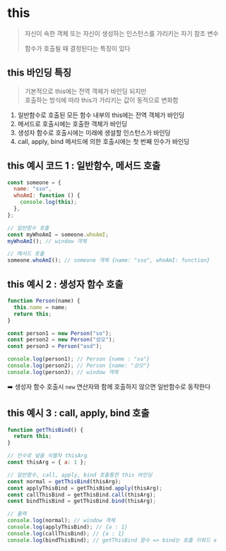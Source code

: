 # this

> 자신이 속한 객체 또는 자신이 생성하는 인스턴스를 가리키는 자기 참조 변수
>
> 함수가 호출될 때 결정된다는 특징이 있다

## this 바인딩 특징

> 기본적으로 this에는 전역 객체가 바인딩 되지만 <br />
> 호출하는 방식에 따라 this가 가리키는 값이 동적으로 변화함

1. 일반함수로 호출된 모든 함수 내부의 this에는 전역 객체가 바인딩
2. 메서드로 호출시에는 호출한 객체가 바인딩
3. 생성자 함수로 호출시에는 미래에 생설할 인스턴스가 바인딩
4. call, apply, bind 메서드에 의한 호출시에는 첫 번째 인수가 바인딩

## this 예시 코드 1 : 일반함수, 메서드 호출

```javascript
const someone = {
  name: "sso",
  whoAmI: function () {
    console.log(this);
  },
};

// 일반함수 호출
const myWhoAmI = someone.whoAmI;
myWhoAmI(); // window 객체

// 메서드 호출
someone.whoAmI(); // someone 객체 {name: "sso", whoAmI: function}
```

## this 예시 2 : 생성자 함수 호출

```javascript
function Person(name) {
  this.name = name;
  return this;
}

const person1 = new Person("so");
const person2 = new Person("상오");
const person3 = Person("asd");

console.log(person1); // Person {name : "so"}
console.log(person2); // Person {name: "상오"}
console.log(person3); // window 객체
```

➡️ 생성자 함수 호출시 `new` 연산자와 함께 호출하지 않으면
일반함수로 동작한다

## this 예시 3 : call, apply, bind 호출

```js
function getThisBind() {
  return this;
}

// 인수로 넣을 식별자 thisArg
const thisArg = { a: 1 };

// 일반함수, call, apply, bind 호출통한 this 바인딩
const normal = getThisBind(thisArg);
const applyThisBind = getThisBind.apply(thisArg);
const callThisBind = getThisBind.call(thisArg);
const bindThisBind = getThisBind.bind(thisArg);

// 출력
console.log(normal); // window 객체
console.log(applyThisBind); // {a : 1}
console.log(callThisBind); // {a : 1}
console.log(bindThisBind); // getThisBind 함수 => bind는 호출 키워드 x
```
